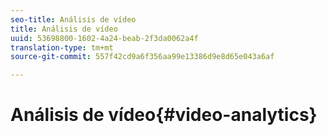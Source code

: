 ```yaml
---
seo-title: Análisis de vídeo
title: Análisis de vídeo
uuid: 53698800-1602-4a24-beab-2f3da0062a4f
translation-type: tm+mt
source-git-commit: 557f42cd9a6f356aa99e13386d9e8d65e043a6af

---
```



# Análisis de vídeo{#video-analytics}

